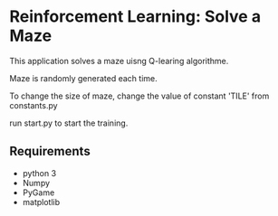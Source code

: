 # Reinforcement Learning: Solve a Maze
This application solves a maze uisng Q-learing algorithme.

Maze is randomly generated each time.

To change the size of maze, change the value of constant 'TILE' from constants.py

run start.py to start the training.

## Requirements
- python 3
- Numpy
- PyGame
- matplotlib

